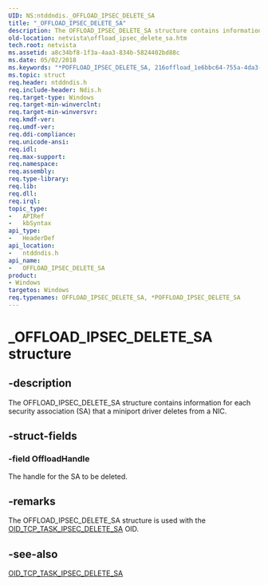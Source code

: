 ```yaml
---
UID: NS:ntddndis._OFFLOAD_IPSEC_DELETE_SA
title: "_OFFLOAD_IPSEC_DELETE_SA"
description: The OFFLOAD_IPSEC_DELETE_SA structure contains information for each security association (SA) that a miniport driver deletes from a NIC.
old-location: netvista\offload_ipsec_delete_sa.htm
tech.root: netvista
ms.assetid: a8c34bf8-1f3a-4aa3-834b-5824402bd88c
ms.date: 05/02/2018
ms.keywords: "*POFFLOAD_IPSEC_DELETE_SA, 216offload_1e6bbc64-755a-4da3-a7d2-ce57c4b98ce6.xml, OFFLOAD_IPSEC_DELETE_SA, OFFLOAD_IPSEC_DELETE_SA structure [Network Drivers Starting with Windows Vista], POFFLOAD_IPSEC_DELETE_SA, POFFLOAD_IPSEC_DELETE_SA structure pointer [Network Drivers Starting with Windows Vista], _OFFLOAD_IPSEC_DELETE_SA, netvista.offload_ipsec_delete_sa, ntddndis/OFFLOAD_IPSEC_DELETE_SA, ntddndis/POFFLOAD_IPSEC_DELETE_SA"
ms.topic: struct
req.header: ntddndis.h
req.include-header: Ndis.h
req.target-type: Windows
req.target-min-winverclnt: 
req.target-min-winversvr: 
req.kmdf-ver: 
req.umdf-ver: 
req.ddi-compliance: 
req.unicode-ansi: 
req.idl: 
req.max-support: 
req.namespace: 
req.assembly: 
req.type-library: 
req.lib: 
req.dll: 
req.irql: 
topic_type:
-	APIRef
-	kbSyntax
api_type:
-	HeaderDef
api_location:
-	ntddndis.h
api_name:
-	OFFLOAD_IPSEC_DELETE_SA
product:
- Windows
targetos: Windows
req.typenames: OFFLOAD_IPSEC_DELETE_SA, *POFFLOAD_IPSEC_DELETE_SA
---
```


# _OFFLOAD_IPSEC_DELETE_SA structure


## -description


The OFFLOAD_IPSEC_DELETE_SA structure contains information for each security association (SA) that a
  miniport driver deletes from a NIC.


## -struct-fields




### -field OffloadHandle

The handle for the SA to be deleted.


## -remarks



The OFFLOAD_IPSEC_DELETE_SA structure is used with the 
    <a href="https://msdn.microsoft.com/library/gg155485.aspx">
    OID_TCP_TASK_IPSEC_DELETE_SA</a> OID.




## -see-also




<a href="https://msdn.microsoft.com/library/gg155485.aspx">OID_TCP_TASK_IPSEC_DELETE_SA</a>
 

 


